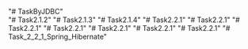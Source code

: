 "# TaskByJDBC"  
"# Task2.1.2" 
"# Task2.1.3" 
"# Task2.1.4" 
"# Task2.2.1" 
"# Task2.2.1" 
"# Task2.2.1" 
"# Task2.2.1" 
"# Task2.2.1" 
"# Task2.2.1" 
"# Task2.2.1" 
"# Task_2_2_1_Spring_Hibernate" 

